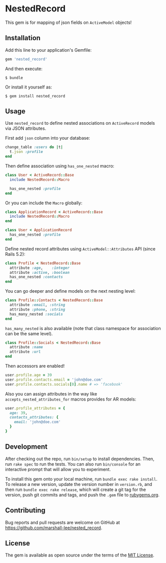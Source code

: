 # NestedRecord

This gem is for mapping of json fields on `ActiveModel` objects!

## Installation

Add this line to your application's Gemfile:

```ruby
gem 'nested_record'
```

And then execute:

    $ bundle

Or install it yourself as:

    $ gem install nested_record

## Usage

Use `nested_record` to define nested associations on `ActiveRecord` models via JSON attributes.

First add `json` column into your database:

```ruby
change_table :users do |t|
  t.json :profile
end
```

Then define association using `has_one_nested` macro:

```ruby
class User < ActiveRecord::Base
  include NestedRecord::Macro

  has_one_nested :profile
end
```

Or you can include the `Macro` globally:

```ruby
class ApplicationRecord < ActiveRecord::Base
  include NestedRecord::Macro
end

class User < ApplicationRecord
  has_one_nested :profile
end
```

Define nested record attributes using `ActiveModel::Attributes` API (since Rails 5.2):

```ruby
class Profile < NestedRecord::Base
  attribute :age,    :integer
  attribute :active, :boolean
  has_one_nested :contacts
end
```

You can go deeper and define models on the next nesting level:

```ruby
class Profile::Contacts < NestedRecord::Base
  attribute :email, :string
  attribute :phone, :string
  has_many_nested :socials
end
```

`has_many_nested` is also available (note that class namespace for association can be the same level).


```ruby
class Profile::Socials < NestedRecord::Base
  attribute :name
  attribute :url
end
```

Then accessors are enabled!

```ruby
user.profile.age = 39
user.profile.contacts.email = 'john@doe.com'
user.profile.contacts.socials[0].name # => 'facebook'
```

Also you can assign attributes in the way like `accepts_nested_attributes_for` macros provides for AR models:

```ruby
user.profile_attributes = {
  age: 39,
  contacts_attributes: {
    email: 'john@doe.com'
  }
}

```

## Development

After checking out the repo, run `bin/setup` to install dependencies. Then, run `rake spec` to run the tests. You can also run `bin/console` for an interactive prompt that will allow you to experiment.

To install this gem onto your local machine, run `bundle exec rake install`. To release a new version, update the version number in `version.rb`, and then run `bundle exec rake release`, which will create a git tag for the version, push git commits and tags, and push the `.gem` file to [rubygems.org](https://rubygems.org).

## Contributing

Bug reports and pull requests are welcome on GitHub at https://github.com/marshall-lee/nested_record.

## License

The gem is available as open source under the terms of the [MIT License](https://opensource.org/licenses/MIT).
